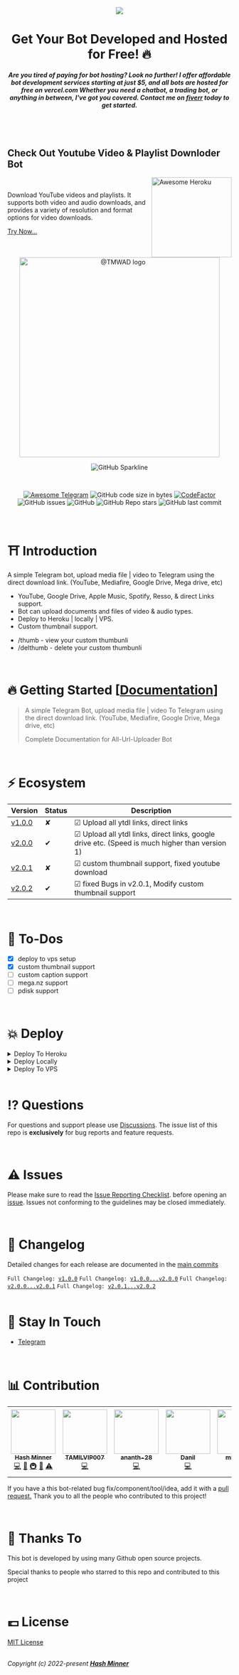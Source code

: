 

<p align="center">
<a href="https://www.fiverr.com/share/kpLBoo"><img src="https://fiverr-res.cloudinary.com/images/t_main1,q_auto,f_auto,q_auto,f_auto/gigs/310030332/original/dea9a8cecd633a38d59659d455e8a7f46e914505/develop-a-telegram-bot-and-deployed-on-vercel-at-no-cost.jpg"/></a>

<h1 align="center">Get Your Bot Developed and Hosted for Free! 🔥</h1>                                                                                                
<h5 align="center">Are you tired of paying for bot hosting? Look no further! I offer affordable bot development services starting at just $5, and all bots are hosted for free on vercel.com Whether you need a chatbot, a trading bot, or anything in between, I've got you covered. Contact me on <a href="https://www.fiverr.com/share/kpLBoo">fiverr</a> today to get started.                                                                                   </p>
</h5> <br><br>

## Check Out Youtube Video & Playlist Downloder Bot

<a href="https://github.com/kalanakt/awesome-telegram"><img align="right" title="Awesome Telegram" src="https://github.com/kalanakt/awesome-telegram/raw/main/assets/logo.svg" alt="Awesome Heroku" width="180px"></a>

<br>

Download YouTube videos and playlists. It supports both video and audio downloads, and provides a variety of resolution and format options for video downloads.

<a href="https://github.com/kalanakt/videoDefUserBot">Try Now...</a>

<br>
<p align="center"><a href="https://t.me/TMWAD" target="_blank" rel="noopener noreferrer"><img width="450" src="https://github.com/kalanakt/All-Url-Uploader/blob/main/asset/tmwad.png" alt="@TMWAD logo"></a></p>
<p align='center'>
  <img alt="GitHub Sparkline" src="https://stars.medv.io/kalanakt/All-Url-Uploader.svg">
</p>
<br>

<p align="center">
  <a href="https://github.com/kalanakt/awesome-telegram"><img alt="Awesome Telegram" src="https://cdn.jsdelivr.net/gh/kalanakt/awesome-telegram@24ddbd85dde88890615abc707517e1f2ab33b493/assets/Awesome%20Telegram.svg"></a>
  <img alt="GitHub code size in bytes" src="https://img.shields.io/github/languages/code-size/kalanakt/All-Url-Uploader?logo=files&logoColor=f72585&style=social">
  <a href="https://www.codefactor.io/repository/github/kalanakt/all-url-uploader/overview/main"><img src="https://www.codefactor.io/repository/github/kalanakt/all-url-uploader/badge/main" alt="CodeFactor" /></a>
  <img alt="GitHub issues" src="https://img.shields.io/github/issues-raw/kalanakt/All-Url-Uploader?color=8eecf5&logo=anaconda&logoColor=06d6a0&style=social">
  <img alt="GitHub" src="https://img.shields.io/github/license/kalanakt/All-Url-Uploader?logo=adguard&logoColor=390099&style=social">
  <img alt="GitHub Repo stars" src="https://img.shields.io/github/stars/kalanakt/All-Url-Uploader?color=90e0ef&logoColor=ff4d6d&style=social">
  <img alt="GitHub last commit" src="https://img.shields.io/github/last-commit/kalanakt/All-Url-Uploader?logo=electron&logoColor=89fc00&style=social">
</p>
<br>

<h1>⛩ Introduction</h1>

<p>A simple Telegram bot, upload media file | video to Telegram using the direct download link. (YouTube, Mediafire, Google Drive, Mega drive, etc)</p>
<ul>
    <li>YouTube, Google Drive, Apple Music, Spotify, Resso, & direct Links support.</li>
    <li>Bot can upload documents and files of video & audio types.</li>
    <li>Deploy to Heroku | locally | VPS.</li>
    <li>Custom thumbnail support.</li>
</ul>
<ul>
  <li>/thumb - view your custom thumbunli</li>
  <li>/delthumb - delete your custom thumbunli</li>
</ul>
<br>
<h1>🔥 Getting Started [<a href="https://urluploader.vercel.app/">Documentation</a>]</h1>

<blockquote cite="https://kalanakt.github.io/All-Url-Uploader">
A simple Telegram Bot, upload media file | video To Telegram using the direct download link. (YouTube, Mediafire, Google Drive, Mega drive, etc)

Complete Documentation for All-Url-Uploader Bot
</blockquote>
<br>
<h1>⚡️ Ecosystem</h1>

| Version              | Status                | Description                                                                    | 
| -------------------- | --------------------- | ------------------------------------------------------------------------------ |
| <a href="https://github.com/kalanakt/All-Url-Uploader/releases/tag/v1.0.0">v1.0.0</a>             | ✘                | ☑ Upload all ytdl links, direct links                                            |
| <a href="https://github.com/kalanakt/All-Url-Uploader/releases/tag/v2.0.0">v2.0.0</a>             | ✔                | ☑ Upload all ytdl links, direct links, google drive etc. (Speed is much higher than version 1) |
| <a href="https://github.com/kalanakt/All-Url-Uploader/releases/tag/v2.0.1">v2.0.1</a>             | ✘                | ☑ custom thumbnail support, fixed youtube download                              |
| <a href="https://github.com/kalanakt/All-Url-Uploader/releases/tag/v2.0.2">v2.0.2</a>             | ✔                | ☑ fixed Bugs in v2.0.1, Modify custom thumbnail support                          | 
<br>
<h1>🎯 To-Dos</h1>

 * [x] deploy to vps setup
 * [x] custom thumbnail support
 * [ ] custom caption support
 * [ ] mega.nz support
 * [ ] pdisk support
 <br>
<h1>💥 Deploy</h1>

<details><summary>Deploy To Heroku</summary>
<br>

* Fork the repo
* Copy forked repo link
* <a href="https://kalanakt.github.io/ToHeroku/app/" target="_blank">Click Here</a> To Continue.

</details>

<details><summary>Deploy Locally</summary>
<p>
<pre>
# Fork Repo
# Edit Uploader/config.py with variables

git clone <YOUR_REPO_LINK>
cd <YOUR_REPO_NAME> 
pip3 install -U -r requirements.txt
python3 bot.py
</pre>
</p>
</details>

<details><summary>Deploy To VPS</summary>
<p>
<pre>
git clone https://github.com/kalanakt/All-Url-Uploader
cd All-Url-Uploader
pip3 install -U -r requirements.txt
# Edit Uploader/config.py with variables.
python3 bot.py
</pre>
</p>
</details>
<br>
<h1>⁉ Questions</h1>

<p>For questions and support please use <a href="https://github.com/kalanakt/All-Url-Uploader/discussions" target="_blank" rel="noopener noreferrer">Discussions</a>. The issue list of this repo is <strong>exclusively</strong> for bug reports and feature requests.</p>
<br>
<h1>⚠️ Issues</h1>

<p>Please make sure to read the <a href="https://github.com/kalanakt/All-Url-Uploader/discussions/categories/issue-reporting-checklist" target="_blank" rel="noopener noreferrer">Issue Reporting Checklist</a>. before opening an <a href="https://github.com/kalanakt/All-Url-Uploader/issues" target="_blank" rel="noopener noreferrer">issue</a>. Issues not conforming to the guidelines may be closed immediately.</p>
<br>
<h1>📜 Changelog</h1>

<p>Detailed changes for each release are documented in the <a href="https://github.com/kalanakt/All-Url-Uploader/commits/main" target="_blank" rel="noopener noreferrer">main commits</a></p> 
<code>Full Changelog: <a href="https://github.com/kalanakt/All-Url-Uploader/commits/v1.0.0">v1.0.0</a></code>
<code>Full Changelog: <a href="https://github.com/kalanakt/All-Url-Uploader/compare/v1.0.0...v2.0.0">v1.0.0...v2.0.0</a></code>
<code>Full Changelog: <a href="https://github.com/kalanakt/All-Url-Uploader/compare/v2.0.0...v2.0.1">v2.0.0...v2.0.1</a></code>
<code>Full Changelog: <a href="https://github.com/kalanakt/All-Url-Uploader/compare/v2.0.1...v2.0.2">v2.0.1...v2.0.2</a></code>
<br>
<br>
<h1>🔮 Stay In Touch</h1>

- [Telegram](https://t.me/TMWAD)
<br>
<h1>📊 Contribution</h1>

<!-- ALL-CONTRIBUTORS-LIST:START - Do not remove or modify this section -->
<!-- prettier-ignore-start -->
<!-- markdownlint-disable -->
<table>
  <tr>
    <td align="center"><a href="https://github.com/kalanakt"><img src="https://avatars.githubusercontent.com/u/86665964?v=4?s=100" width="100px;" alt=""/><br /><sub><b>Hash Minner</b></sub></a><br /><a href="https://github.com/kalanakt/All-Url-Uploader/commits?author=kalanakt" title="Code">💻</a> <a href="#ideas-kalanakt" title="Ideas, Planning, & Feedback">🤔</a> <a href="#infra-kalanakt" title="Infrastructure (Hosting, Build-Tools, etc)">🚇</a> <a href="#maintenance-kalanakt" title="Maintenance">🚧</a> <a href="https://github.com/kalanakt/All-Url-Uploader/commits?author=kalanakt" title="Tests">⚠️</a></td>
    <td align="center"><a href="http://www.tamilvip007.me"><img src="https://avatars.githubusercontent.com/u/79161058?v=4?s=100" width="100px;" alt=""/><br /><sub><b>TAMILVIP007</b></sub></a><br /><a href="https://github.com/kalanakt/All-Url-Uploader/commits?author=TAMILVIP007" title="Code">💻</a></td>
    <td align="center"><a href="https://github.com/ananth-28"><img src="https://avatars.githubusercontent.com/u/106482929?v=4?s=100" width="100px;" alt=""/><br /><sub><b>ananth-28</b></sub></a><br /><a href="https://github.com/kalanakt/All-Url-Uploader/commits?author=ananth-28" title="Code">💻</a></td>
    <td align="center"><a href="https://t.me/Divarion_D"><img src="https://avatars.githubusercontent.com/u/42798043?v=4?s=100" width="100px;" alt=""/><br /><sub><b>Danil</b></sub></a><br /><a href="https://github.com/kalanakt/All-Url-Uploader/commits?author=Divarion-D" title="Code">💻</a></td>
    <td align="center"><a href="https://github.com/millysboy"><img src="https://avatars.githubusercontent.com/u/108298343?v=4?s=100" width="100px;" alt=""/><br /><sub><b>millysboy</b></sub></a><br /><a href="https://github.com/kalanakt/All-Url-Uploader/commits?author=millysboy" title="Code">💻</a> <a href="#ideas-millysboy" title="Ideas, Planning, & Feedback">🤔</a></td>
    <td align="center"><a href="https://allcontributors.org"><img src="https://avatars.githubusercontent.com/u/46410174?v=4?s=100" width="100px;" alt=""/><br /><sub><b>All Contributors</b></sub></a><br /><a href="#design-all-contributors" title="Design">🎨</a></td>
    <td align="center"><a href="https://github.com/hybridvamp"><img src="https://avatars.githubusercontent.com/u/48980248?v=4?s=100" width="100px;" alt=""/><br /><sub><b>HYBRID</b></sub></a><br /><a href="https://github.com/kalanakt/All-Url-Uploader/commits?author=hybridvamp" title="Code">💻</a></td>
  </tr>
</table>

<!-- markdownlint-restore -->
<!-- prettier-ignore-end -->

<!-- ALL-CONTRIBUTORS-LIST:END -->

<p>If you have a this bot-related bug fix/component/tool/idea, add it with a <a href="https://github.com/kalanakt/All-Url-Uploader/pulls" target="_blank" rel="noopener noreferrer">pull request.</a> Thank you to all the people who contributed to this project!</p>
<br>
<h1>💖 Thanks To</h1>

<p>This bot is developed by using many Github open source projects.</p>
<p>Special thanks to people who starred to this repo and contributed to this project</p>
<br>
<h1>💷 License</h1>

[MIT License](https://opensource.org/licenses/MIT)

<br>
<em>Copyright (c) 2022-present <strong><a href="https://github.com/kalanakt">Hash Minner</a></strong></em>

<!--
MIT License

Copyright (c) 2022 Hash Minner

Permission is hereby granted, free of charge, to any person obtaining a copy
of this software and associated documentation files (the "Software"), to deal
in the Software without restriction, including without limitation the rights
to use, copy, modify, merge, publish, distribute, sublicense, and/or sell
copies of the Software, and to permit persons to whom the Software is
furnished to do so, subject to the following conditions:

The above copyright notice and this permission notice shall be included in all
copies or substantial portions of the Software.

THE SOFTWARE IS PROVIDED "AS IS", WITHOUT WARRANTY OF ANY KIND, EXPRESS OR
IMPLIED, INCLUDING BUT NOT LIMITED TO THE WARRANTIES OF MERCHANTABILITY,
FITNESS FOR A PARTICULAR PURPOSE AND NONINFRINGEMENT. IN NO EVENT SHALL THE
AUTHORS OR COPYRIGHT HOLDERS BE LIABLE FOR ANY CLAIM, DAMAGES OR OTHER
LIABILITY, WHETHER IN AN ACTION OF CONTRACT, TORT OR OTHERWISE, ARISING FROM,
OUT OF OR IN CONNECTION WITH THE SOFTWARE OR THE USE OR OTHER DEALINGS IN THE
SOFTWARE
-->
